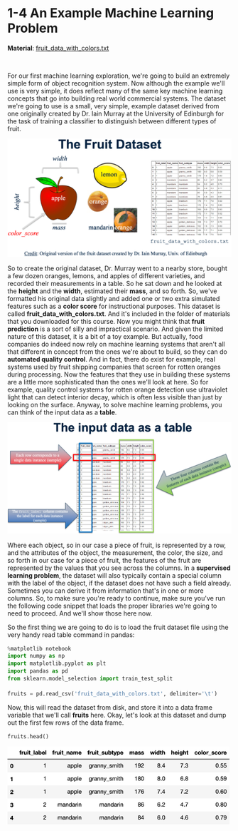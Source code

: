 # 1-4 An Example Machine Learning Problem

**Material**: [fruit_data_with_colors.txt](https://github.com/siyinghan/Notes/blob/master/Applied%20Data%20Science%20with%20Python%20(Coursera%20Specialization)/03%20Applied%20Machine%20Learning%20in%20Python/Material/fruit_data_with_colors.txt)

<br/>

For our first machine learning exploration, we're going to build an extremely simple form of object recognition system. Now although the example we'll use is very simple, it does reflect many of the same key machine learning concepts that go into building real world commercial systems. The dataset we're going to use is a small, very simple, example dataset derived from one originally created by Dr. Iain Murray at the University of Edinburgh for the task of training a classifier to distinguish between different types of fruit.

<img src='https://github.com/siyinghan/Notes/raw/master/Applied%20Data%20Science%20with%20Python%20(Coursera%20Specialization)/03%20Applied%20Machine%20Learning%20in%20Python/Image/034.png' alt='034'/>

So to create the original dataset, Dr. Murray went to a nearby store, bought a few dozen oranges, lemons, and apples of different varieties, and recorded their measurements in a table. So he sat down and he looked at the **height** and the **width**, estimated their **mass**, and so forth. So, we've formatted his original data slightly and added one or two extra simulated features such as a **color score** for instructional purposes. This dataset is called **fruit_data_with_colors.txt**. And it's included in the folder of materials that you downloaded for this course. Now you might think that **fruit prediction** is a sort of silly and impractical scenario. And given the limited nature of this dataset, it is a bit of a toy example. But actually, food companies do indeed now rely on machine learning systems that aren't all that different in concept from the ones we're about to build, so they can do **automated quality control**. And in fact, there do exist for example, real systems used by fruit shipping companies that screen for rotten oranges during processing. Now the features that they use in building these systems are a little more sophisticated than the ones we'll look at here. So for example, quality control systems for rotten orange detection use ultraviolet light that can detect interior decay, which is often less visible than just by looking on the surface. Anyway, to solve machine learning problems, you can think of the input data as a **table**.

<img src='https://github.com/siyinghan/Notes/raw/master/Applied%20Data%20Science%20with%20Python%20(Coursera%20Specialization)/03%20Applied%20Machine%20Learning%20in%20Python/Image/035.png' alt='035'/>

Where each object, so in our case a piece of fruit, is represented by a row, and the attributes of the object, the measurement, the color, the size, and so forth in our case for a piece of fruit, the features of the fruit are represented by the values that you see across the columns. In a **supervised learning problem**, the dataset will also typically contain a special column with the label of the object, if the dataset does not have such a field already. Sometimes you can derive it from information that's in one or more columns. So, to make sure you're ready to continue, make sure you've run the following code snippet that loads the proper libraries we're going to need to proceed. And we'll show those here now.

So the first thing we are going to do is to load the fruit dataset file using the very handy read table command in pandas:

```python
%matplotlib notebook
import numpy as np
import matplotlib.pyplot as plt
import pandas as pd
from sklearn.model_selection import train_test_split

fruits = pd.read_csv('fruit_data_with_colors.txt', delimiter='\t')
```

Now, this will read the dataset from disk, and store it into a data frame variable that we'll call **fruits** here. Okay, let's look at this dataset and dump out the first few rows of the data frame.

```python
fruits.head()
```

<img src='https://github.com/siyinghan/Notes/raw/master/Applied%20Data%20Science%20with%20Python%20(Coursera%20Specialization)/03%20Applied%20Machine%20Learning%20in%20Python/Image/040.png' alt='040' width='500px'/>

